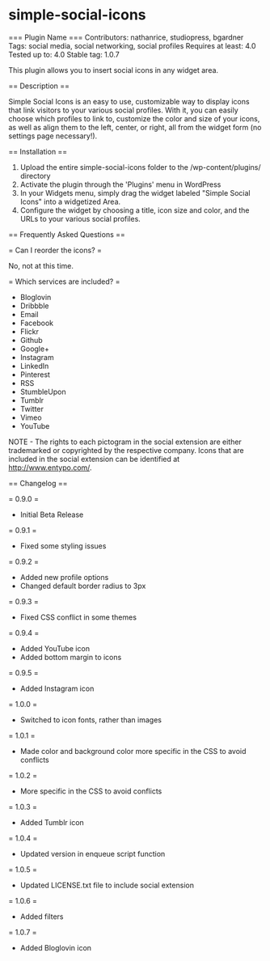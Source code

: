 simple-social-icons
===================
=== Plugin Name ===
Contributors: nathanrice, studiopress, bgardner
Tags: social media, social networking, social profiles
Requires at least: 4.0
Tested up to: 4.0
Stable tag: 1.0.7

This plugin allows you to insert social icons in any widget area.

== Description ==

Simple Social Icons is an easy to use, customizable way to display icons that link visitors to your various social profiles. With it, you can easily choose which profiles to link to, customize the color and size of your icons, as well as align them to the left, center, or right, all from the widget form (no settings page necessary!).

== Installation ==

1. Upload the entire simple-social-icons folder to the /wp-content/plugins/ directory
1. Activate the plugin through the 'Plugins' menu in WordPress
1. In your Widgets menu, simply drag the widget labeled "Simple Social Icons" into a widgetized Area.
1. Configure the widget by choosing a title, icon size and color, and the URLs to your various social profiles.

== Frequently Asked Questions ==

= Can I reorder the icons? =

No, not at this time.

= Which services are included? =

* Bloglovin
* Dribbble
* Email
* Facebook
* Flickr
* Github
* Google+
* Instagram
* LinkedIn
* Pinterest
* RSS
* StumbleUpon
* Tumblr
* Twitter
* Vimeo
* YouTube

NOTE - The rights to each pictogram in the social extension are either trademarked or copyrighted by the respective company. Icons that are included in the social extension can be identified at http://www.entypo.com/.

== Changelog ==

= 0.9.0 =
* Initial Beta Release

= 0.9.1 =
* Fixed some styling issues

= 0.9.2 =
* Added new profile options
* Changed default border radius to 3px

= 0.9.3 =
* Fixed CSS conflict in some themes

= 0.9.4 =
* Added YouTube icon
* Added bottom margin to icons

= 0.9.5 =
* Added Instagram icon

= 1.0.0 =
* Switched to icon fonts, rather than images

= 1.0.1 =
* Made color and background color more specific in the CSS to avoid conflicts

= 1.0.2 =
* More specific in the CSS to avoid conflicts

= 1.0.3 =
* Added Tumblr icon

= 1.0.4 =
* Updated version in enqueue script function

= 1.0.5 =
* Updated LICENSE.txt file to include social extension

= 1.0.6 =
* Added filters

= 1.0.7 =
* Added Bloglovin icon
